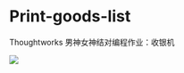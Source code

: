 # Print-goods-list

Thoughtworks 男神女神结对编程作业：收银机 

![](https://travis-ci.org/VivienShaw/Print-goods-list.svg?branch=master)
